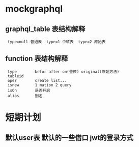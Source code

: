 # mockgraphql
## graphql_table 表结构解释
     type=null 普通表  type=1 中转表  type=2 原始表

##  function 表结构解释

     type        befor after on(替换) original(原始方法)
     tableid
     oper        create list...
     isnew       1 mation 2 query
     isOn        是否开启
     alias       别名

# 短期计划
## 默认user表  默认的一些借口 jwt的登录方式